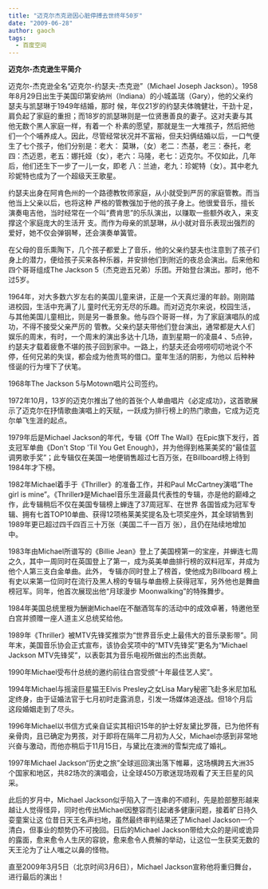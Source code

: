 ```yaml
---
title: "迈克尔杰克逊因心脏停搏去世终年50岁"
date: "2009-06-28"
author: gaoch
tags:
  - 百度空间
---
```


**迈克尔-杰克逊生平简介**

迈克尔-杰克逊全名“迈克尔-约瑟夫-杰克逊”（Michael Joseph
Jackson）。1958年8月29日出生于美国印第安纳州（Indiana）的小城盖瑞（Gary），他的父亲约瑟夫与凯瑟琳于1949年结婚，那时
候，年仅21岁的约瑟夫体魄健壮，干劲十足，肩负起了家庭的重担；而18岁的凯瑟琳则是一位贤惠善良的妻子。这对夫妻与其他无数个黑人家庭一样，有着一个
朴素的愿望，那就是生一大堆孩子，然后把他们一个个哺养成人。因此，尽管经常状况并不富裕，但夫妇俩结婚以后，一口气便生了七个孩子，他们分别是：老大：
莫琳，（女）老二：杰基，老三：泰托，老四：杰迈恩，老五：娜托娅（女），老六：马隆，老七：迈克尔。不仅如此，几年后，他们还生下一步了一儿一女，即老
八：兰迪，老九：珍妮特（女）。其中老九珍妮特也成为了一个超级天王歌星。

约瑟夫出身在阿肯色州的一个路德教牧师家庭，从小就受到严厉的家庭管教。而当他当上父亲以后，也将这种
严格的管教强加于他的孩子身上。他很爱音乐，擅长演奏电吉他，当时经常在一个叫“费肯思”的乐队演出，以赚取一些额外收入，来支撑这个家庭庞大的生活开
支。而作为母亲的凯瑟琳，从小就对音乐表现出强烈的爱好，她不仅会弹钢琴，还会演奏单簧管。

在父母的音乐熏陶下，几个孩子都爱上了音乐，他的父亲约瑟夫也注意到了孩子们身上的潜力，便给孩子买来各种乐器，并安排他们到附近的夜总会演出。后来他和四个哥哥组成The
Jackson 5（杰克逊五兄弟）乐团。开始登台演出。那时，他不过5岁。

1964年，对大多数六岁左右的美国儿童来讲，正是一个天真烂漫的年龄。刚刚踏进校园，生活中充满了儿
童时代无穷无尽的乐趣。而对迈克尔来说，校园生活，与其他美国儿童相比，则是另一番景象。他与四个哥哥一样，为了家庭演唱队的成功，不得不接受父亲严厉的
管教。父亲约瑟夫带他们登台演出，通常都是大人们娱乐的周末，有时，一个周末的演出多达十几场，直到星期一的凌晨4
、5点钟，约瑟夫才载着疲惫不堪的孩子回到家中。一路上，约瑟夫还会唠唠叨叨地说个不停，任何兄弟的失误，都会成为他责骂的借口。童年生活的阴影，为他以
后种种怪诞的行为埋下了伏笔。

1968年The Jackson 5与Motown唱片公司签约。

1972年10月，13岁的迈克尔推出了他的首张个人单曲唱片《必定成功》，这首歌展示了迈克尔在抒情歌曲演唱上的天赋，一跃成为排行榜上的热门歌曲，它成为迈克尔单飞生涯的起点。

1979年后是Michael Jackson的年代，专辑《Off The
Wall》在Epic旗下发行，首支冠军单曲《Don't Stop 'Til You Get
Enough》，并为他得到格莱美奖的“最佳蓝调男歌手奖”；此专辑仅在美国一地便销售超过七百万张，在Billboard榜上待到1984年才下榜。

1982年Michael着手于《Thriller》的准备工作，并和Paul McCartney演唱“The
girl is
mine”。《Thriller》是Michael音乐生涯最具代表性的专辑，亦是他的巅峰之作，此专辑稍后不仅在美国专辑榜上蝉连了37周冠军、在世界
各国皆成为冠军专辑、拥有七首TOP10单曲、获得12项格莱美奖提名及七项奖座外，其全球销售到1989年更已超过四千四百三十万张（美国二千一百万
张），且仍在陆续地增加中。

1983年由Michael所谱写的《Billie
Jean》登上了美国榜第一的宝座，并蝉连七周之久，其中一周同时在英国登上了第一，成为英美单曲排行榜的双料冠军，并成为他个人第三支白金单曲。此外，
专辑亦同时登上了榜首，使他成为Billboard
榜上有史以来第一位同时在流行及黑人榜的专辑与单曲榜上获得冠军，另外他也是舞曲榜冠军。同年，他首次展现出他“月球漫步
Moonwalking”的特殊舞步。

1984年美国总统里根为酬谢Michael在不酗酒驾车的活动中的成效卓著，特邀他至白宫并颁赠一座人道主义总统奖给他。

1989年《Thriller》被MTV先锋奖推崇为“世界音乐史上最伟大的音乐录影带”。同年末，美国音乐协会正式宣布，该协会奖项中的“MTV先锋奖”更名为“Michael
Jackson MTV先锋奖”，以表彰其为音乐电视所做出的杰出贡献。

1990年Michael受布什总统的邀约前往白宫受颁“十年最佳艺人奖”。

1994年Michael与摇滚巨星猫王Elvis Presley之女Lisa
Mary秘密飞赴多米尼加私定终身，由于证婚法官于七月初时走露消息，引发一场媒体追逐战。但18个月后这段婚姻走到了尽头。

1996年Michael以书信方式亲自证实其相识15年的护士好友黛比罗薇，已为他怀有亲骨肉，且已确定为男孩，对于即将在隔年二月初为人父，Michael亦感到非常地兴奋与激动，而他亦稍后于11月15日，与黛比在澳洲的雪梨完成了婚礼。

1997年Michael
Jackson“历史之旅”全球巡回演出落下帷幕，这场横跨五大洲35个国家和地区，共82场次的演唱会，让全球450万歌迷现场观看了天王巨星的风采。

此后的岁月中，Michael
Jackson似乎陷入了一连串的不顺利，先是脸部整形越来越让人觉得怪异，同时也传出Michael因整容而引起诸多健康问题，接着旷日持久娈童案让这
位昔日天王名声扫地，虽然最终审判结果还了Michael
Jackson一个清白，但事业的颓势仍不可挽回。日后的Michael
Jackson带给大众的是间或诡异的露面，愈来愈令人生厌的容貌，愈来愈令人费解的举动，让这位一生获奖无数的天王沦为了让人嗤之以鼻的怪物。

直至2009年3月5日（北京时间3月6日），Michael
Jackson宣称他将重归舞台，进行最后的演出！
